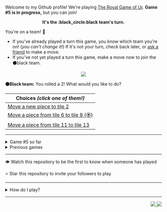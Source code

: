 Welcome to my Github profile!
We're playing
[The Royal Game of Ur](https://en.wikipedia.org/wiki/Royal_Game_of_Ur).
**Game #5 is in progress,** but you can join!

<p align="center">
  <b>It's the
  :black_circle:black
  team's turn.</b>
</p>

You're on a team! :wave:

* If you've already played a turn this game, you know which team you're on!
(_you can't change it!_)
If it's not your turn, check back later, or
[ask a
friend](https://twitter.com/share?text=I'm+playing+The+Royal+Game+of+Ur+on+a+GitHub+profile.+Take+your+turn+at+https://github.com/rossjrw/rossjrw+%23RoyalGameOfUr+%23github)
to make a move.
* If you've not yet played a turn this game, make a move now to join the
:black_circle:black
team.

<p align="center"><img src="https://raw.githubusercontent.com/rossjrw/rossjrw/play/games/current/board.787.svg"></p>

  **:black_circle:Black team:**
  You rolled a 2!
What would you like to do?

| Choices *(click one of them!)* |
| --- |
  | [Move a new piece to tile 2    ](https://github.com/rossjrw/rossjrw/issues/new?title=ur-move-2%400-0&amp;body=Press+Submit%21+You+don%27t+need+to+edit+this+text+or+do+anything+else.%0D%0A%0D%0ABe+aware+that+your+move+can+take+a+minute+or+two+to+process.) |
  | [Move a piece from tile 6 to tile 8 (:rosette:)   ](https://github.com/rossjrw/rossjrw/issues/new?title=ur-move-2%406-0&amp;body=Press+Submit%21+You+don%27t+need+to+edit+this+text+or+do+anything+else.%0D%0A%0D%0ABe+aware+that+your+move+can+take+a+minute+or+two+to+process.) |
  | [Move a piece from tile 11 to tile 13    ](https://github.com/rossjrw/rossjrw/issues/new?title=ur-move-2%4011-0&amp;body=Press+Submit%21+You+don%27t+need+to+edit+this+text+or+do+anything+else.%0D%0A%0D%0ABe+aware+that+your+move+can+take+a+minute+or+two+to+process.) |

-----

<details><summary>Game #5 so far</summary>

## Who's on each team?

<table>
    <thead>
      <tr><th colspan=2>Players in this game</th></tr>
    </thead>
    <tbody>
      <tr>
        <td align="right"><b>Black team</b> :black_circle:</td>
        <td>:white_circle: <b> White team</b></td>
      </tr>
      <tr align="center">
        <td><b><a href="https://github.com/shpatrickguo">@shpatrickguo</a></b> (14)<br><b><a href="https://github.com/MatthewOliverCode">@MatthewOliverCode</a></b> (7)<br><b><a href="https://github.com/HAUDRAUFHAUN">@HAUDRAUFHAUN</a></b> (6)<br><b><a href="https://github.com/Rayyan06">@Rayyan06</a></b> (3)<br><b><a href="https://github.com/DevTony101">@DevTony101</a></b> (2)<br><b><a href="https://github.com/BraianMendes">@BraianMendes</a></b> (2)<br><b><a href="https://github.com/shravankb">@shravankb</a></b> (1)<br><b><a href="https://github.com/HOWZ1T">@HOWZ1T</a></b> (1)<br><b><a href="https://github.com/brandonpittman">@brandonpittman</a></b> (1)<br><b><a href="https://github.com/BerkSpar">@BerkSpar</a></b> (1)<br><b><a href="https://github.com/ShapManasick">@ShapManasick</a></b> (1)<br><b><a href="https://github.com/RayhanADev">@RayhanADev</a></b> (1)<br><b><a href="https://github.com/nhcarrigan">@nhcarrigan</a></b> (1)<br><b><a href="https://github.com/miguelrochabh">@miguelrochabh</a></b> (1)<br><b><a href="https://github.com/ArmTimDev">@ArmTimDev</a></b> (1)</td>
        <td><b><a href="https://github.com/KennyOliver">@KennyOliver</a></b> (10)<br><b><a href="https://github.com/BaptisteMartinet">@BaptisteMartinet</a></b> (9)<br><b><a href="https://github.com/WeslleyNasRocha">@WeslleyNasRocha</a></b> (7)<br><b><a href="https://github.com/lynxaegon">@lynxaegon</a></b> (2)<br><b><a href="https://github.com/1ethanhansen">@1ethanhansen</a></b> (2)<br><b><a href="https://github.com/Dhyeythumar">@Dhyeythumar</a></b> (1)<br><b><a href="https://github.com/LucioFex">@LucioFex</a></b> (1)<br><b><a href="https://github.com/sampoder">@sampoder</a></b> (1)<br><b><a href="https://github.com/JohanDev6">@JohanDev6</a></b> (1)<br><b><a href="https://github.com/brunocampos01">@brunocampos01</a></b> (1)<br><b><a href="https://github.com/Kishan2029">@Kishan2029</a></b> (1)<br><b><a href="https://github.com/JavaCode7">@JavaCode7</a></b> (1)<br><b><a href="https://github.com/Nick-Mazuk">@Nick-Mazuk</a></b> (1)<br><b><a href="https://github.com/Rohan-Bansal">@Rohan-Bansal</a></b> (1)</td>
      </tr>
    </tbody>
  </table>

## What's happened so far?

| Time | Turn | Event | Issue | Board |
| :---: | :---: | :--- | :---: | :---: |
  | 6th Mar 2021 06:41 | **0** | :black_circle: **[@shpatrickguo](https://github.com/shpatrickguo)** started a new game | [#703](https://github.com/rossjrw/rossjrw/issues/703) | [link](https://raw.githubusercontent.com/rossjrw/rossjrw/fe1933f48a6a894bccf1fc49a4df9a7ba3abb58c/games/current/board.703.svg) |
  | 6th Mar 2021 06:43 | **1** | :black_circle: **[@DevTony101](https://github.com/DevTony101)** moved a black piece onto the board to position 4  — claimed a rosette :rosette:  | [#704](https://github.com/rossjrw/rossjrw/issues/704) | [link](https://raw.githubusercontent.com/rossjrw/rossjrw/795fe97c28ec218d8c929279608c74d839bf8a5b/games/current/board.704.svg) |
  | 6th Mar 2021 06:44 | **2** | :black_circle: **[@DevTony101](https://github.com/DevTony101)** moved a black piece from position 4 to position 7    | [#705](https://github.com/rossjrw/rossjrw/issues/705) | [link](https://raw.githubusercontent.com/rossjrw/rossjrw/854cd2dc018d03eefa8b4a738b13d05075001b15/games/current/board.705.svg) |
  | 6th Mar 2021 07:58 | **3** | :white_circle: **[@Dhyeythumar](https://github.com/Dhyeythumar)** moved a white piece onto the board to position 2    | [#706](https://github.com/rossjrw/rossjrw/issues/706) | [link](https://raw.githubusercontent.com/rossjrw/rossjrw/d63604c6714142428fefb49c7495d67d9f2c574a/games/current/board.706.svg) |
  | 8th Mar 2021 04:44 | **4** | :black_circle: **[@shpatrickguo](https://github.com/shpatrickguo)** moved a black piece onto the board to position 2    | [#707](https://github.com/rossjrw/rossjrw/issues/707) | [link](https://raw.githubusercontent.com/rossjrw/rossjrw/26804f326c5e54835d33be52beb22773f72acbe3/games/current/board.707.svg) |
  | 8th Mar 2021 20:23 | **5** | :white_circle: **[@KennyOliver](https://github.com/KennyOliver)** moved a white piece from position 2 to position 3    | [#708](https://github.com/rossjrw/rossjrw/issues/708) | [link](https://raw.githubusercontent.com/rossjrw/rossjrw/0ec7bf9c710549b9dd4ed203589957d6c67496fc/games/current/board.708.svg) |
  | 11th Mar 2021 22:43 | **6** | :black_circle: **[@shpatrickguo](https://github.com/shpatrickguo)** moved a black piece from position 7 to position 8  — claimed a rosette :rosette:  | [#709](https://github.com/rossjrw/rossjrw/issues/709) | [link](https://raw.githubusercontent.com/rossjrw/rossjrw/d054a2bf424ff1273bb4280e6d90b23f55cc6851/games/current/board.709.svg) |
  | 12th Mar 2021 05:15 | **7** | :black_circle: **[@shravankb](https://github.com/shravankb)** moved a black piece from position 2 to position 4  — claimed a rosette :rosette:  | [#710](https://github.com/rossjrw/rossjrw/issues/710) | [link](https://raw.githubusercontent.com/rossjrw/rossjrw/2cf7a6fc3432d2bb2df4d269299b911610ace7fc/games/current/board.710.svg) |
  | 12th Mar 2021 10:47 | **8** | :black_circle: **[@HOWZ1T](https://github.com/HOWZ1T)** moved a black piece from position 8 to position 10    | [#711](https://github.com/rossjrw/rossjrw/issues/711) | [link](https://raw.githubusercontent.com/rossjrw/rossjrw/6a289cd05c2fe0b7a33c48a692641eb6c06c85f8/games/current/board.711.svg) |
  | 12th Mar 2021 13:55 | **9** | :white_circle: **[@BaptisteMartinet](https://github.com/BaptisteMartinet)** moved a white piece onto the board to position 4  — claimed a rosette :rosette:  | [#712](https://github.com/rossjrw/rossjrw/issues/712) | [link](https://raw.githubusercontent.com/rossjrw/rossjrw/a449fd0845517cc06a691230e0fe362418a8aa0c/games/current/board.712.svg) |
  | 12th Mar 2021 13:59 | **10** | :white_circle: **[@BaptisteMartinet](https://github.com/BaptisteMartinet)** moved a white piece from position 4 to position 6    | [#713](https://github.com/rossjrw/rossjrw/issues/713) | [link](https://raw.githubusercontent.com/rossjrw/rossjrw/b3473b64be8fc5d705066a22d019197bd9c64a3c/games/current/board.713.svg) |
  | 14th Mar 2021 20:27 | **11** | :black_circle: **[@shpatrickguo](https://github.com/shpatrickguo)** moved a black piece from position 4 to position 6 — captured a white piece :crossed_swords:   | [#714](https://github.com/rossjrw/rossjrw/issues/714) | [link](https://raw.githubusercontent.com/rossjrw/rossjrw/4f9347c7c4d0264f8e98da975f2c5a7b5fa471ed/games/current/board.714.svg) |
  | 16th Mar 2021 22:04 | **12** | :white_circle: **[@LucioFex](https://github.com/LucioFex)** moved a white piece from position 3 to position 5    | [#715](https://github.com/rossjrw/rossjrw/issues/715) | [link](https://raw.githubusercontent.com/rossjrw/rossjrw/e662f4f7c500ad8ecc6eb24ba013919b70197e12/games/current/board.715.svg) |
  | 17th Mar 2021 05:24 | **13** | :black_circle: **[@brandonpittman](https://github.com/brandonpittman)** moved a black piece from position 10 to position 14  — claimed a rosette :rosette:  | [#716](https://github.com/rossjrw/rossjrw/issues/716) |  |
  | 18th Mar 2021 14:40 | **14** | :black_circle: **[@BerkSpar](https://github.com/BerkSpar)** moved a black piece onto the board to position 3    | [#717](https://github.com/rossjrw/rossjrw/issues/717) | [link](https://raw.githubusercontent.com/rossjrw/rossjrw/63d55a8b218265fad3519c6a6e74590c5d8e9057/games/current/board.717.svg) |
  | 18th Mar 2021 14:40 | **15** | :white_circle:  The white team rolled a 0 and their turn was automatically passed | [#717](https://github.com/rossjrw/rossjrw/issues/717) | [link](https://raw.githubusercontent.com/rossjrw/rossjrw/8c6c8b25608c0c23d624b50deb17efbfb31ba557/games/current/board.717.svg) |
  | 20th Mar 2021 06:48 | **16** | :black_circle: **[@shpatrickguo](https://github.com/shpatrickguo)** moved a black piece from position 6 to position 9    | [#719](https://github.com/rossjrw/rossjrw/issues/719) | [link](https://raw.githubusercontent.com/rossjrw/rossjrw/7b901772bdaa5596d8a5629996ab900278029b4f/games/current/board.719.svg) |
  | 23rd Mar 2021 02:02 | **17** | :white_circle: **[@sampoder](https://github.com/sampoder)** moved a white piece onto the board to position 2    | [#720](https://github.com/rossjrw/rossjrw/issues/720) | [link](https://raw.githubusercontent.com/rossjrw/rossjrw/3357a86aa99c54a14e890675cb5ef34b808f1591/games/current/board.720.svg) |
  | 23rd Mar 2021 10:20 | **18** | :black_circle: **[@ShapManasick](https://github.com/ShapManasick)** moved a black piece from position 3 to position 6    | [#721](https://github.com/rossjrw/rossjrw/issues/721) | [link](https://raw.githubusercontent.com/rossjrw/rossjrw/b0ffacf13719586eb74460bc317ff3814ec82a99/games/current/board.721.svg) |
  | 23rd Mar 2021 22:32 | **19** | :white_circle: **[@lynxaegon](https://github.com/lynxaegon)** moved a white piece from position 5 to position 6 — captured a black piece :crossed_swords:   | [#722](https://github.com/rossjrw/rossjrw/issues/722) | [link](https://raw.githubusercontent.com/rossjrw/rossjrw/8de583709b459f2edc23d258e182dbab81775c85/games/current/board.722.svg) |
  | 23rd Mar 2021 23:10 | **20** | :black_circle: **[@RayhanADev](https://github.com/RayhanADev)** ascended a black piece from position 14 :rocket:    | [#723](https://github.com/rossjrw/rossjrw/issues/723) | [link](https://raw.githubusercontent.com/rossjrw/rossjrw/bc5e3d6bf6ada7883aca44eeaae4eae4ba83c2ba/games/current/board.723.svg) |
  | 24th Mar 2021 09:56 | **21** | :white_circle: **[@lynxaegon](https://github.com/lynxaegon)** moved a white piece from position 2 to position 4  — claimed a rosette :rosette:  | [#724](https://github.com/rossjrw/rossjrw/issues/724) | [link](https://raw.githubusercontent.com/rossjrw/rossjrw/80fa97eff6cb1319aaa362894acafdd53e4875da/games/current/board.724.svg) |
  | 24th Mar 2021 23:13 | **22** | :white_circle: **[@JohanDev6](https://github.com/JohanDev6)** moved a white piece onto the board to position 2    | [#725](https://github.com/rossjrw/rossjrw/issues/725) | [link](https://raw.githubusercontent.com/rossjrw/rossjrw/64d7715a39ebbce33674f401c3d3653d112e037f/games/current/board.725.svg) |
  | 25th Mar 2021 05:02 | **23** | :black_circle: **[@shpatrickguo](https://github.com/shpatrickguo)** moved a black piece onto the board to position 1    | [#727](https://github.com/rossjrw/rossjrw/issues/727) | [link](https://raw.githubusercontent.com/rossjrw/rossjrw/7588240755c04f3bf645f0ef68f0482cd3851dbf/games/current/board.727.svg) |
  | 26th Mar 2021 14:40 | **24** | :white_circle: **[@brunocampos01](https://github.com/brunocampos01)** moved a white piece onto the board to position 1    | [#728](https://github.com/rossjrw/rossjrw/issues/728) | [link](https://raw.githubusercontent.com/rossjrw/rossjrw/1dbaa3819a10e4a0a2316ba9f40f7a0111554b21/games/current/board.728.svg) |
  | 28th Mar 2021 00:59 | **25** | :black_circle: **[@shpatrickguo](https://github.com/shpatrickguo)** moved a black piece onto the board to position 2    | [#729](https://github.com/rossjrw/rossjrw/issues/729) | [link](https://raw.githubusercontent.com/rossjrw/rossjrw/b2120435568635bd5c38c25daace5706c0c20d4c/games/current/board.729.svg) |
  | 28th Mar 2021 18:34 | **26** | :white_circle: **[@KennyOliver](https://github.com/KennyOliver)** moved a white piece from position 6 to position 7    | [#730](https://github.com/rossjrw/rossjrw/issues/730) | [link](https://raw.githubusercontent.com/rossjrw/rossjrw/c9ed234b2ea6e99fbabcb53af86f7f9fac59f4c3/games/current/board.730.svg) |
  | 29th Mar 2021 02:43 | **27** | :black_circle: **[@shpatrickguo](https://github.com/shpatrickguo)** moved a black piece from position 2 to position 3    | [#731](https://github.com/rossjrw/rossjrw/issues/731) | [link](https://raw.githubusercontent.com/rossjrw/rossjrw/53c8a9e2655377c8576aa40bd0094465e85f3a45/games/current/board.731.svg) |
  | 29th Mar 2021 06:47 | **28** | :white_circle: **[@KennyOliver](https://github.com/KennyOliver)** moved a white piece from position 7 to position 8  — claimed a rosette :rosette:  | [#732](https://github.com/rossjrw/rossjrw/issues/732) | [link](https://raw.githubusercontent.com/rossjrw/rossjrw/28a1e91ffc984feb127bb114e2b6afd251a78069/games/current/board.732.svg) |
  | 29th Mar 2021 07:25 | **29** | :white_circle: **[@Kishan2029](https://github.com/Kishan2029)** moved a white piece onto the board to position 3    | [#733](https://github.com/rossjrw/rossjrw/issues/733) | [link](https://raw.githubusercontent.com/rossjrw/rossjrw/cd01be8d51cf022509ad022a6421c16948242bd6/games/current/board.733.svg) |
  | 30th Mar 2021 14:42 | **30** | :black_circle: **[@Rayyan06](https://github.com/Rayyan06)** moved a black piece from position 1 to position 4  — claimed a rosette :rosette:  | [#734](https://github.com/rossjrw/rossjrw/issues/734) | [link](https://raw.githubusercontent.com/rossjrw/rossjrw/55e1071c03cc04facf09f69ab0f24e04b3be7c28/games/current/board.734.svg) |
  | 30th Mar 2021 14:43 | **31** | :black_circle: **[@Rayyan06](https://github.com/Rayyan06)** moved a black piece onto the board to position 1    | [#735](https://github.com/rossjrw/rossjrw/issues/735) | [link](https://raw.githubusercontent.com/rossjrw/rossjrw/911ed92a9cda99089f8051717af1083e2cba8e14/games/current/board.735.svg) |
  | 30th Mar 2021 20:47 | **32** | :white_circle: **[@KennyOliver](https://github.com/KennyOliver)** moved a white piece from position 8 to position 11    | [#736](https://github.com/rossjrw/rossjrw/issues/736) | [link](https://raw.githubusercontent.com/rossjrw/rossjrw/b0a791f5d446cfc0d587d4ad09e186825e1f2e0b/games/current/board.736.svg) |
  | 30th Mar 2021 22:49 | **33** | :black_circle: **[@nhcarrigan](https://github.com/nhcarrigan)** moved a black piece from position 1 to position 2    | [#737](https://github.com/rossjrw/rossjrw/issues/737) | [link](https://raw.githubusercontent.com/rossjrw/rossjrw/2e9afbd0eede39ec5e86ce91f2066d32a23cf8d8/games/current/board.737.svg) |
  | 31st Mar 2021 14:52 | **34** | :white_circle: **[@KennyOliver](https://github.com/KennyOliver)** moved a white piece from position 11 to position 12    | [#738](https://github.com/rossjrw/rossjrw/issues/738) | [link](https://raw.githubusercontent.com/rossjrw/rossjrw/d03ff39b79782ec0e8ddf6e7c490cdea49d5d22b/games/current/board.738.svg) |
  | 31st Mar 2021 16:10 | **35** | :black_circle: **[@Rayyan06](https://github.com/Rayyan06)** moved a black piece from position 9 to position 12 — captured a white piece :crossed_swords:   | [#739](https://github.com/rossjrw/rossjrw/issues/739) | [link](https://raw.githubusercontent.com/rossjrw/rossjrw/2e5dfce05f04235ea6c724aead65d348895967c9/games/current/board.739.svg) |
  | 1st Apr 2021 11:19 | **36** | :white_circle: **[@JavaCode7](https://github.com/JavaCode7)** moved a white piece from position 2 to position 5    | [#740](https://github.com/rossjrw/rossjrw/issues/740) |  |
  | 1st Apr 2021 14:43 | **37** | :black_circle: **[@miguelrochabh](https://github.com/miguelrochabh)** moved a black piece from position 3 to position 5 — captured a white piece :crossed_swords:   | [#741](https://github.com/rossjrw/rossjrw/issues/741) | [link](https://raw.githubusercontent.com/rossjrw/rossjrw/67088b6f871d6d76f7d88ccd1214c8e8d1199b8d/games/current/board.741.svg) |
  | 1st Apr 2021 14:43 | **38** | :white_circle:  The white team rolled a 0 and their turn was automatically passed | [#741](https://github.com/rossjrw/rossjrw/issues/741) | [link](https://raw.githubusercontent.com/rossjrw/rossjrw/ae6c7416138c3840cc9b0d5344ec14981c05f78d/games/current/board.741.svg) |
  | 2nd Apr 2021 16:43 | **39** | :black_circle: **[@shpatrickguo](https://github.com/shpatrickguo)** ascended a black piece from position 12 :rocket:    | [#743](https://github.com/rossjrw/rossjrw/issues/743) | [link](https://raw.githubusercontent.com/rossjrw/rossjrw/bf5bf2d0127b7cd2dd3f180af9a4565e8b4c0441/games/current/board.743.svg) |
  | 2nd Apr 2021 16:47 | **40** | :white_circle: **[@1ethanhansen](https://github.com/1ethanhansen)** moved a white piece from position 3 to position 6    | [#744](https://github.com/rossjrw/rossjrw/issues/744) | [link](https://raw.githubusercontent.com/rossjrw/rossjrw/602ce4215cb4f7a6395831ec7dd13143cf3744a3/games/current/board.744.svg) |
  | 3rd Apr 2021 15:41 | **41** | :black_circle: **[@HAUDRAUFHAUN](https://github.com/HAUDRAUFHAUN)** moved a black piece from position 5 to position 8  — claimed a rosette :rosette:  | [#745](https://github.com/rossjrw/rossjrw/issues/745) | [link](https://raw.githubusercontent.com/rossjrw/rossjrw/9a8905e6182c90a6355b001de703e4f53fa5b721/games/current/board.745.svg) |
  | 3rd Apr 2021 15:47 | **42** | :black_circle: **[@HAUDRAUFHAUN](https://github.com/HAUDRAUFHAUN)** moved a black piece onto the board to position 3    | [#746](https://github.com/rossjrw/rossjrw/issues/746) | [link](https://raw.githubusercontent.com/rossjrw/rossjrw/ea41df4732b4e67cec01f4d8b86015f33378dd69/games/current/board.746.svg) |
  | 4th Apr 2021 09:51 | **43** | :white_circle: **[@KennyOliver](https://github.com/KennyOliver)** moved a white piece from position 6 to position 9    | [#747](https://github.com/rossjrw/rossjrw/issues/747) | [link](https://raw.githubusercontent.com/rossjrw/rossjrw/ae71266d87d3e449d7adcff5a0a0d715befed88a/games/current/board.747.svg) |
  | 5th Apr 2021 04:55 | **44** | :black_circle: **[@ArmTimDev](https://github.com/ArmTimDev)** moved a black piece from position 3 to position 6    | [#748](https://github.com/rossjrw/rossjrw/issues/748) | [link](https://raw.githubusercontent.com/rossjrw/rossjrw/91d1ae4ae06ac60cd98b0e2fe938b944ad70c91c/games/current/board.748.svg) |
  | 5th Apr 2021 15:58 | **45** | :white_circle: **[@1ethanhansen](https://github.com/1ethanhansen)** moved a white piece from position 9 to position 11    | [#749](https://github.com/rossjrw/rossjrw/issues/749) | [link](https://raw.githubusercontent.com/rossjrw/rossjrw/ca7f99a72b30e0adcdb68e9296ee72cfc1ca32d4/games/current/board.749.svg) |
  | 5th Apr 2021 17:30 | **46** | :black_circle: **[@BraianMendes](https://github.com/BraianMendes)** moved a black piece from position 8 to position 10    | [#750](https://github.com/rossjrw/rossjrw/issues/750) | [link](https://raw.githubusercontent.com/rossjrw/rossjrw/fb98dd2119f4cdb8d91cd05ebeae96dbdd4a7a97/games/current/board.750.svg) |
  | 5th Apr 2021 21:00 | **47** | :white_circle: **[@WeslleyNasRocha](https://github.com/WeslleyNasRocha)** moved a white piece from position 11 to position 12    | [#751](https://github.com/rossjrw/rossjrw/issues/751) | [link](https://raw.githubusercontent.com/rossjrw/rossjrw/777afb12ea43b492929919bc8f4ed9a68fc86f12/games/current/board.751.svg) |
  | 6th Apr 2021 13:10 | **48** | :black_circle: **[@BraianMendes](https://github.com/BraianMendes)** moved a black piece from position 10 to position 13    | [#752](https://github.com/rossjrw/rossjrw/issues/752) | [link](https://raw.githubusercontent.com/rossjrw/rossjrw/88ffb55a787f78d37452c8548e755f3b343b0b09/games/current/board.752.svg) |
  | 6th Apr 2021 13:19 | **49** | :white_circle: **[@WeslleyNasRocha](https://github.com/WeslleyNasRocha)** moved a white piece from position 12 to position 13    | [#753](https://github.com/rossjrw/rossjrw/issues/753) | [link](https://raw.githubusercontent.com/rossjrw/rossjrw/88a91368bdad03a3af5a1b733236254818743f1d/games/current/board.753.svg) |
  | 6th Apr 2021 22:24 | **50** | :black_circle: **[@shpatrickguo](https://github.com/shpatrickguo)** moved a black piece onto the board to position 3    | [#754](https://github.com/rossjrw/rossjrw/issues/754) | [link](https://raw.githubusercontent.com/rossjrw/rossjrw/73c07895069d1d5402951c119bd995f485134654/games/current/board.754.svg) |
  | 7th Apr 2021 03:35 | **51** | :white_circle: **[@Nick-Mazuk](https://github.com/Nick-Mazuk)** moved a white piece from position 13 to position 14  — claimed a rosette :rosette:  | [#755](https://github.com/rossjrw/rossjrw/issues/755) | [link](https://raw.githubusercontent.com/rossjrw/rossjrw/bf7917be6828dbe21dfd278115e8c8ef057279b6/games/current/board.755.svg) |
  | 7th Apr 2021 11:02 | **52** | :white_circle: **[@KennyOliver](https://github.com/KennyOliver)** moved a white piece from position 4 to position 6 — captured a black piece :crossed_swords:   | [#756](https://github.com/rossjrw/rossjrw/issues/756) | [link](https://raw.githubusercontent.com/rossjrw/rossjrw/239c5919ec03fc5a73dbc1fd3efb79ea792ac141/games/current/board.756.svg) |
  | 7th Apr 2021 11:03 | **53** | :black_circle: **[@MatthewOliverCode](https://github.com/MatthewOliverCode)** moved a black piece from position 3 to position 6 — captured a white piece :crossed_swords:   | [#757](https://github.com/rossjrw/rossjrw/issues/757) | [link](https://raw.githubusercontent.com/rossjrw/rossjrw/7bcf43f2926d392797be2ada67604742a91714e7/games/current/board.757.svg) |
  | 7th Apr 2021 11:04 | **54** | :white_circle: **[@KennyOliver](https://github.com/KennyOliver)** ascended a white piece from position 14 :rocket:    | [#758](https://github.com/rossjrw/rossjrw/issues/758) | [link](https://raw.githubusercontent.com/rossjrw/rossjrw/61528bc793ff611d64f66c7dc28ece21bf378985/games/current/board.758.svg) |
  | 7th Apr 2021 11:05 | **55** | :black_circle: **[@MatthewOliverCode](https://github.com/MatthewOliverCode)** moved a black piece from position 4 to position 7    | [#759](https://github.com/rossjrw/rossjrw/issues/759) | [link](https://raw.githubusercontent.com/rossjrw/rossjrw/ca0be942df3d63136915e05070bbdc94a92a27fe/games/current/board.759.svg) |
  | 7th Apr 2021 11:06 | **56** | :white_circle: **[@KennyOliver](https://github.com/KennyOliver)** moved a white piece from position 1 to position 4  — claimed a rosette :rosette:  | [#760](https://github.com/rossjrw/rossjrw/issues/760) | [link](https://raw.githubusercontent.com/rossjrw/rossjrw/a4a08c21f06d5387a2f2bb47995f1b9f4e202b39/games/current/board.760.svg) |
  | 7th Apr 2021 11:07 | **57** | :white_circle: **[@KennyOliver](https://github.com/KennyOliver)** moved a white piece from position 4 to position 7 — captured a black piece :crossed_swords:   | [#761](https://github.com/rossjrw/rossjrw/issues/761) | [link](https://raw.githubusercontent.com/rossjrw/rossjrw/dfa49b1eb162fb14753f411580463bcb62ebc26b/games/current/board.761.svg) |
  | 7th Apr 2021 11:08 | **58** | :black_circle: **[@MatthewOliverCode](https://github.com/MatthewOliverCode)** moved a black piece from position 13 to position 14  — claimed a rosette :rosette:  | [#762](https://github.com/rossjrw/rossjrw/issues/762) | [link](https://raw.githubusercontent.com/rossjrw/rossjrw/237799983aa9944d210441d8da163221945edf28/games/current/board.762.svg) |
  | 7th Apr 2021 11:08 | **59** | :black_circle: **[@MatthewOliverCode](https://github.com/MatthewOliverCode)** moved a black piece from position 6 to position 8  — claimed a rosette :rosette:  | [#763](https://github.com/rossjrw/rossjrw/issues/763) | [link](https://raw.githubusercontent.com/rossjrw/rossjrw/f3fb8f6223d585f9df2e4e7b3694473d8107ab79/games/current/board.763.svg) |
  | 7th Apr 2021 11:09 | **60** | :black_circle: **[@MatthewOliverCode](https://github.com/MatthewOliverCode)** moved a black piece from position 2 to position 4  — claimed a rosette :rosette:  | [#764](https://github.com/rossjrw/rossjrw/issues/764) | [link](https://raw.githubusercontent.com/rossjrw/rossjrw/5d4224fb7cdba47e3562099185c53ea892fba547/games/current/board.764.svg) |
  | 7th Apr 2021 11:09 | **61** | :black_circle: **[@MatthewOliverCode](https://github.com/MatthewOliverCode)** moved a black piece from position 4 to position 7 — captured a white piece :crossed_swords:   | [#765](https://github.com/rossjrw/rossjrw/issues/765) | [link](https://raw.githubusercontent.com/rossjrw/rossjrw/29bc10629cd39010af8d0d304f6412264df2d57d/games/current/board.765.svg) |
  | 7th Apr 2021 12:36 | **62** | :white_circle: **[@BaptisteMartinet](https://github.com/BaptisteMartinet)** moved a white piece onto the board to position 2    | [#766](https://github.com/rossjrw/rossjrw/issues/766) | [link](https://raw.githubusercontent.com/rossjrw/rossjrw/b4b4854fe119c9e2a03c7d76c3881696ce19358b/games/current/board.766.svg) |
  | 7th Apr 2021 14:39 | **63** | :black_circle: **[@MatthewOliverCode](https://github.com/MatthewOliverCode)** moved a black piece from position 7 to position 9    | [#767](https://github.com/rossjrw/rossjrw/issues/767) | [link](https://raw.githubusercontent.com/rossjrw/rossjrw/5d36390654eb5ac5ce395fc63423eeb32b8f4573/games/current/board.767.svg) |
  | 7th Apr 2021 15:31 | **64** | :white_circle: **[@BaptisteMartinet](https://github.com/BaptisteMartinet)** moved a white piece from position 2 to position 4  — claimed a rosette :rosette:  | [#768](https://github.com/rossjrw/rossjrw/issues/768) | [link](https://raw.githubusercontent.com/rossjrw/rossjrw/a9ea0afe71a27541a1c464abf23f9e0caa40ce4d/games/current/board.768.svg) |
  | 7th Apr 2021 19:31 | **65** | :white_circle: **[@WeslleyNasRocha](https://github.com/WeslleyNasRocha)** moved a white piece onto the board to position 2    | [#769](https://github.com/rossjrw/rossjrw/issues/769) | [link](https://raw.githubusercontent.com/rossjrw/rossjrw/bfec5b11de13e05c30588e1fda5967dbaf090058/games/current/board.769.svg) |
  | 8th Apr 2021 10:16 | **66** | :black_circle: **[@HAUDRAUFHAUN](https://github.com/HAUDRAUFHAUN)** moved a black piece onto the board to position 2    | [#770](https://github.com/rossjrw/rossjrw/issues/770) | [link](https://raw.githubusercontent.com/rossjrw/rossjrw/54c1c850735061aa46c8f6740b822f55c17c5abd/games/current/board.770.svg) |
  | 8th Apr 2021 12:11 | **67** | :white_circle: **[@BaptisteMartinet](https://github.com/BaptisteMartinet)** moved a white piece from position 4 to position 7    | [#771](https://github.com/rossjrw/rossjrw/issues/771) | [link](https://raw.githubusercontent.com/rossjrw/rossjrw/aee69e937dfd087f6efba8c9a18bb08442e9e4bb/games/current/board.771.svg) |
  | 8th Apr 2021 14:44 | **68** | :black_circle: **[@HAUDRAUFHAUN](https://github.com/HAUDRAUFHAUN)** moved a black piece from position 2 to position 4  — claimed a rosette :rosette:  | [#772](https://github.com/rossjrw/rossjrw/issues/772) | [link](https://raw.githubusercontent.com/rossjrw/rossjrw/91caafec62300faf93c44fea9514f8825a5b6836/games/current/board.772.svg) |
  | 8th Apr 2021 14:45 | **69** | :black_circle: **[@HAUDRAUFHAUN](https://github.com/HAUDRAUFHAUN)** moved a black piece from position 9 to position 11    | [#773](https://github.com/rossjrw/rossjrw/issues/773) | [link](https://raw.githubusercontent.com/rossjrw/rossjrw/677bb6f1170c645aa51c6b08a5b416d96fbc7fc9/games/current/board.773.svg) |
  | 8th Apr 2021 17:27 | **70** | :white_circle: **[@WeslleyNasRocha](https://github.com/WeslleyNasRocha)** moved a white piece from position 2 to position 4  — claimed a rosette :rosette:  | [#774](https://github.com/rossjrw/rossjrw/issues/774) | [link](https://raw.githubusercontent.com/rossjrw/rossjrw/09caa5b92afc45dcf94db6ff33e4ef9e9ba50a2b/games/current/board.774.svg) |
  | 8th Apr 2021 17:27 | **71** | :white_circle: **[@WeslleyNasRocha](https://github.com/WeslleyNasRocha)** moved a white piece from position 7 to position 9    | [#775](https://github.com/rossjrw/rossjrw/issues/775) | [link](https://raw.githubusercontent.com/rossjrw/rossjrw/9c55ad2dc972f4127d7dabd9897b5d6d68835d6c/games/current/board.775.svg) |
  | 9th Apr 2021 03:09 | **72** | :black_circle: **[@shpatrickguo](https://github.com/shpatrickguo)** moved a black piece from position 8 to position 9 — captured a white piece :crossed_swords:   | [#776](https://github.com/rossjrw/rossjrw/issues/776) | [link](https://raw.githubusercontent.com/rossjrw/rossjrw/88db8923f3f9bc828fc9d2a296da97237de72905/games/current/board.776.svg) |
  | 9th Apr 2021 12:50 | **73** | :white_circle: **[@WeslleyNasRocha](https://github.com/WeslleyNasRocha)** moved a white piece onto the board to position 2    | [#777](https://github.com/rossjrw/rossjrw/issues/777) | [link](https://raw.githubusercontent.com/rossjrw/rossjrw/1d210bf983105ab5003366d6dfce3039600dc9d7/games/current/board.777.svg) |
  | 10th Apr 2021 02:06 | **74** | :black_circle: **[@shpatrickguo](https://github.com/shpatrickguo)** moved a black piece onto the board to position 3    | [#778](https://github.com/rossjrw/rossjrw/issues/778) | [link](https://raw.githubusercontent.com/rossjrw/rossjrw/bad5eb3b4aae1cb15bf9b3f3e2dc09a6e7217a90/games/current/board.778.svg) |
  | 10th Apr 2021 03:24 | **75** | :white_circle: **[@Rohan-Bansal](https://github.com/Rohan-Bansal)** moved a white piece from position 4 to position 6    | [#779](https://github.com/rossjrw/rossjrw/issues/779) | [link](https://raw.githubusercontent.com/rossjrw/rossjrw/559dcb0dfb682d0723c4743385cbc3cca39d5cf9/games/current/board.779.svg) |
  | 13th Apr 2021 06:20 | **76** | :black_circle: **[@HAUDRAUFHAUN](https://github.com/HAUDRAUFHAUN)** moved a black piece from position 4 to position 6 — captured a white piece :crossed_swords:   | [#780](https://github.com/rossjrw/rossjrw/issues/780) | [link](https://raw.githubusercontent.com/rossjrw/rossjrw/e18bd7bef6419196885cc138f9a55f81ae1bb712/games/current/board.780.svg) |
  | 13th Apr 2021 12:36 | **77** | :white_circle: **[@BaptisteMartinet](https://github.com/BaptisteMartinet)** moved a white piece onto the board to position 4  — claimed a rosette :rosette:  | [#781](https://github.com/rossjrw/rossjrw/issues/781) | [link](https://raw.githubusercontent.com/rossjrw/rossjrw/49ef891142a0f2d185ec42e21a39a54e39e14c5b/games/current/board.781.svg) |
  | 13th Apr 2021 12:38 | **78** | :white_circle: **[@BaptisteMartinet](https://github.com/BaptisteMartinet)** moved a white piece from position 4 to position 6 — captured a black piece :crossed_swords:   | [#782](https://github.com/rossjrw/rossjrw/issues/782) | [link](https://raw.githubusercontent.com/rossjrw/rossjrw/d965a3bc4d93cace3123a6441da87c7e9a74db7a/games/current/board.782.svg) |
  | 13th Apr 2021 23:34 | **79** | :black_circle: **[@shpatrickguo](https://github.com/shpatrickguo)** moved a black piece from position 3 to position 6 — captured a white piece :crossed_swords:   | [#783](https://github.com/rossjrw/rossjrw/issues/783) | [link](https://raw.githubusercontent.com/rossjrw/rossjrw/2270635e43dda83599b8c8bfb0450b7f805f3c90/games/current/board.783.svg) |
  | 14th Apr 2021 23:39 | **80** | :white_circle: **[@WeslleyNasRocha](https://github.com/WeslleyNasRocha)** moved a white piece onto the board to position 1    | [#784](https://github.com/rossjrw/rossjrw/issues/784) | [link](https://raw.githubusercontent.com/rossjrw/rossjrw/fdea228f4b482bc8f70f7dee40c4acbba46b6bf1/games/current/board.784.svg) |
  | 15th Apr 2021 22:36 | **81** | :black_circle: **[@shpatrickguo](https://github.com/shpatrickguo)** ascended a black piece from position 14 :rocket:    | [#785](https://github.com/rossjrw/rossjrw/issues/785) | [link](https://raw.githubusercontent.com/rossjrw/rossjrw/76fd1a863734a234f7cef0f05503a73df7561d69/games/current/board.785.svg) |
  | 16th Apr 2021 07:59 | **82** | :white_circle: **[@BaptisteMartinet](https://github.com/BaptisteMartinet)** moved a white piece from position 2 to position 4  — claimed a rosette :rosette:  | [#786](https://github.com/rossjrw/rossjrw/issues/786) | [link](https://raw.githubusercontent.com/rossjrw/rossjrw/b6ca13702c6eb6b9de01a35a44c787192809582b/games/current/board.786.svg) |
  | 16th Apr 2021 08:03 | **83** | :white_circle: **[@BaptisteMartinet](https://github.com/BaptisteMartinet)** moved a white piece from position 1 to position 2    | [#787](https://github.com/rossjrw/rossjrw/issues/787) |  |

</details>

<details><summary>Previous games</summary>

## Previous games

1. A game was started on 30th Jul 2020 by **[@rossjrw](https://github.com/rossjrw)** and ended on 4th Dec 2020. 
   * The :white_circle:white team won. 
   * 64 players played 166 moves across 4 months and 5 days. 
   * The :black_circle:black team captured 9 white pieces and claimed 12 rosettes. 
   * The :white_circle:white team captured 10 black pieces and claimed 18 rosettes. 
   * The MVP of the winning team was **[@1ethanhansen](https://github.com/1ethanhansen)**, who played 48 moves. 
   * The winning move was made by **[@qbtl](https://github.com/qbtl)** ([#269](https://github.com/rossjrw/rossjrw/issues/269)).
1. A game was started on 4th Dec 2020 by **[@1ethanhansen](https://github.com/1ethanhansen)** and ended on 11th Jan 2021. 
   * The :black_circle:black team won. 
   * 27 players played 145 moves across 1 month and 1 week. 
   * The :black_circle:black team captured 7 white pieces and claimed 16 rosettes. 
   * The :white_circle:white team captured 6 black pieces and claimed 14 rosettes. 
   * The MVP of the winning team was **[@shpatrickguo](https://github.com/shpatrickguo)**, who played 26 moves. 
   * The winning move was made by **[@shpatrickguo](https://github.com/shpatrickguo)** ([#424](https://github.com/rossjrw/rossjrw/issues/424)).
1. A game was started on 11th Jan 2021 by **[@BaptisteMartinet](https://github.com/BaptisteMartinet)** and ended on 11th Feb 2021. 
   * The :white_circle:white team won. 
   * 17 players played 118 moves across 1 month and 12 hours. 
   * The :black_circle:black team captured 2 white pieces and claimed 11 rosettes. 
   * The :white_circle:white team captured 8 black pieces and claimed 14 rosettes. 
   * The MVP of the winning team was **[@1ethanhansen](https://github.com/1ethanhansen)**, who played 45 moves. 
   * The winning move was made by **[@1ethanhansen](https://github.com/1ethanhansen)** ([#535](https://github.com/rossjrw/rossjrw/issues/535)).
1. A game was started on 11th Feb 2021 by **[@1ethanhansen](https://github.com/1ethanhansen)** and ended on 5th Mar 2021. 
   * The :white_circle:white team won. 
   * 17 players played 175 moves across 3 weeks and 22 hours. 
   * The :black_circle:black team captured 12 white pieces and claimed 17 rosettes. 
   * The :white_circle:white team captured 13 black pieces and claimed 18 rosettes. 
   * The MVP of the winning team was **[@1ethanhansen](https://github.com/1ethanhansen)**, who played 48 moves. 
   * The winning move was made by **[@1ethanhansen](https://github.com/1ethanhansen)** ([#702](https://github.com/rossjrw/rossjrw/issues/702)).

</details>

-----

:eye: Watch this repository to be the first to know when someone has played

:star: Star this repository to invite your followers to play

-----

<details><summary>How do I play?</summary>

  It's the :white_circle:white team versus the :black_circle:black team.

  The turn starts by rolling 4 binary dice, which
  results in a number from 0 to 4. The current team gets to move one of their
  pieces by that many tiles.

  All of your pieces start on position 0 (the space just before tile 1). Your
  goal is to get all seven of them off the board by moving them onto position
  15 (the space just after tile 14). This is called **:rocket:ascending** a
  piece. You also want to prevent your opponent from :rocket:ascending their
  pieces.

  You will move your pieces along the tiles from tile 1 to tile 14. The tiles
  on your side of the board (tiles 1 through 4, 13, and 14) are safe — only
  your pieces can be there. However, the tiles in the middle (tiles 5 through
  12) are unsafe — your opponent's pieces can also be here. If one team's piece
  lands on the same tile as another team's piece, the piece that was landed on
  is **:crossed_swords:captured**! It goes all the way back to position 0.

  If you land on a **:rosette:rosette** (tiles 4, 8, and 14), your team gets to
  take another turn. Also, a piece that is on the :rosette:rosette on tile 8
  *cannot be :crossed_swords:captured*. A piece that's trying to capture it will
  simply bounce off onto tile 9.

  The first team to **:rocket:ascend** all seven of their pieces — that is,
  move them off the board onto position 15 — :crown:wins!

  Watch [Tom Scott play against Irving
  Finkel](https://www.youtube.com/watch?v=WZskjLq040I) in 2017.

  -----

  Playing Ur on my GitHub profile is easy. The dice have already been rolled
  for you — all you have to do is decide what to do with them.

  Anyone can join either team at any time, but once you're in a team, you're
  locked into it until the game ends. You can't play a move when it's the
  other team's turn.

  _([Before 2020-09-19](https://github.com/rossjrw/rossjrw/pull/133), your team
  was determined by your username. This is no longer the case.)_

  There will be a list of links below the board image with each possible move.
  Clicking one of those will take you to a page where you can create an Issue
  in this repository. The fields will already be filled in and all you have to
  do is click Submit.

  It will take a moment for Github Actions to acknowledge your move, but once
  it does, you'll see it react with the 'eyes' emoji (:eyes:). No more than a
  minute later it should react with the 'rocket' emoji (:rocket:) to let you
  know that your move was successful.

  If you don't see any of that, then something went wrong. Ping me in your
  issue by typing `cc @rossjrw`, and I'll take a look.

  Note that if your team has no possible moves — for example by rolling a 0 —
  your turn will be automatically skipped. The event log will let you know if
  this has happened.

  -----

  Check out the `source` branch of this repository for the source code and a
  little commentary on the inspiration behind this project.

</details>

-----

<p align="right">
  <a href="https://github.com/rossjrw/rossjrw/actions?query=workflow:build">
    <img src="https://github.com/rossjrw/rossjrw/workflows/build/badge.svg?branch=source"/>
  </a>
  <a href="https://github.com/rossjrw/rossjrw/actions?query=workflow:play">
    <img src="https://github.com/rossjrw/rossjrw/workflows/play/badge.svg?branch=play"/>
  </a>
</p>
